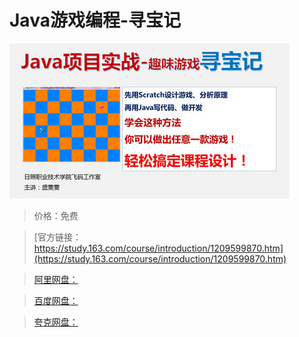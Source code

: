 # Java游戏编程-寻宝记

![img](../../../assets/study163/free/0b3b27c9eac04357b1ab9ba5e2f610c4.JPG)

> 价格：免费

> [官方链接：https://study.163.com/course/introduction/1209599870.htm](https://study.163.com/course/introduction/1209599870.htm)

> [阿里网盘：]()

> [百度网盘：]()

> [夸克网盘：]()
